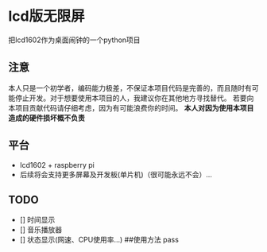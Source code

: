 # lcd版无限屏
把lcd1602作为桌面闹钟的一个python项目  
## **注意**
本人只是一个初学者，编码能力极差，不保证本项目代码是完善的，而且随时有可能停止开发。对于想要使用本项目的人，我建议你在其他地方寻找替代。
若要向本项目贡献代码请仔细考虑，因为有可能浪费你的时间。
**本人对因为使用本项目造成的硬件损坏概不负责**
## 平台
- lcd1602 + raspberry pi  
- 后续将会支持更多屏幕及开发板(单片机)（很可能永远不会）...
## TODO
- [] 时间显示
- [] 音乐播放器
- [] 状态显示(网速、CPU使用率...) 
##使用方法
pass
